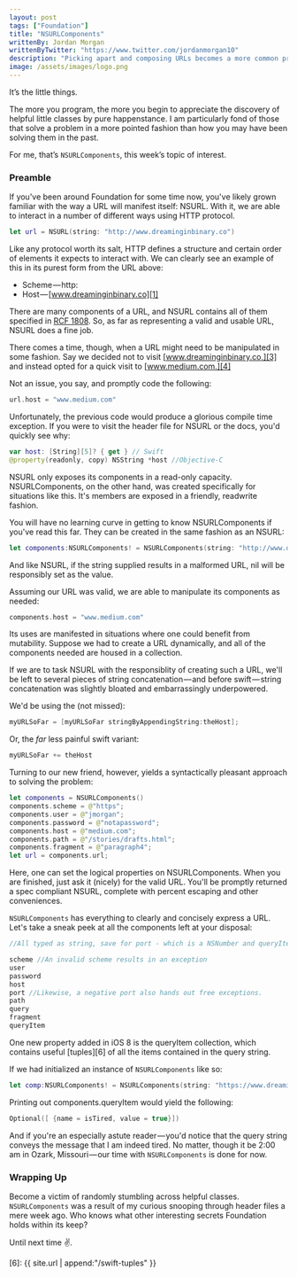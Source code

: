 ```yaml
---
layout: post
tags: ["Foundation"]
title: "NSURLComponents"
writtenBy: Jordan Morgan
writtenByTwitter: "https://www.twitter.com/jordanmorgan10"
description: "Picking apart and composing URLs becomes a more common programming task by the day. Foundation has a class specifically built for such situations."
image: /assets/images/logo.png
---
```

It’s the little things.

The more you program, the more you begin to appreciate the discovery of helpful little classes by pure happenstance. I am particularly fond of those that solve a problem in a more pointed fashion than how you may have been solving them in the past.

For me, that’s `NSURLComponents`, this week’s topic of interest.

### Preamble
If you've been around Foundation for some time now, you've likely grown familiar with the way a URL will manifest itself: NSURL. With it, we are able to interact in a number of different ways using HTTP protocol.

```swift
let url = NSURL(string: "http://www.dreaminginbinary.co")
```
Like any protocol worth its salt, HTTP defines a structure and certain order of elements it expects to interact with. We can clearly see an example of this in its purest form from the URL above:

* Scheme — http:
* Host — [www.dreaminginbinary.co][1]

There are many components of a URL, and NSURL contains all of them specified in [RCF 1808][2]. So, as far as representing a valid and usable URL, NSURL does a fine job.

There comes a time, though, when a URL might need to be manipulated in some fashion. Say we decided not to visit [www.dreaminginbinary.co,][3] and instead opted for a quick visit to [www.medium.com.][4]

Not an issue, you say, and promptly code the following:
```swift
url.host = "www.medium.com"
```
Unfortunately, the previous code would produce a glorious compile time exception. If you were to visit the header file for NSURL or the docs, you'd quickly see why:
```swift
var host: [String][5]? { get } // Swift  
@property(readonly, copy) NSString *host //Objective-C
```
NSURL only exposes its components in a read-only capacity. NSURLComponents, on the other hand, was created specifically for situations like this. It's members are exposed in a friendly, readwrite fashion.

You will have no learning curve in getting to know NSURLComponents if you've read this far. They can be created in the same fashion as an NSURL:
```swift
let components:NSURLComponents! = NSURLComponents(string: "http://www.dreaminginbinary.co")
```
And like NSURL, if the string supplied results in a malformed URL, nil will be responsibly set as the value.

Assuming our URL was valid, we are able to manipulate its components as needed:

```swift
components.host = "www.medium.com"
```
Its uses are manifested in situations where one could benefit from mutability. Suppose we had to create a URL dynamically, and all of the components needed are housed in a collection.

If we are to task NSURL with the responsiblity of creating such a URL, we'll be left to several pieces of string concatenation — and before swift — string concatenation was slightly bloated and embarrassingly underpowered.

We'd be using the (not missed):
```swift
myURLSoFar = [myURLSoFar stringByAppendingString:theHost];
```
Or, the _far_ less painful swift variant:
```swift
myURLSoFar += theHost
```
Turning to our new friend, however, yields a syntactically pleasant approach to solving the problem:
```swift
let components = NSURLComponents()  
components.scheme = @"https";  
components.user = @"jmorgan";  
components.password = @"notapassword";  
components.host = @"medium.com";  
components.path = @"/stories/drafts.html";  
components.fragment = @"paragraph4";  
let url = components.url;
```
Here, one can set the logical properties on NSURLComponents. When you are finished, just ask it (nicely) for the valid URL. You'll be promptly returned a spec compliant NSURL, complete with percent escaping and other conveniences.

`NSURLComponents` has everything to clearly and concisely express a URL. Let's take a sneak peek at all the components left at your disposal:
```swift
//All typed as string, save for port - which is a NSNumber and queryItems, which is an Array containing NSURLQueryItems

scheme //An invalid scheme results in an exception  
user  
password  
host  
port //Likewise, a negative port also hands out free exceptions.  
path  
query  
fragment  
queryItem
```
One new property added in iOS 8 is the queryItem collection, which contains useful [tuples][6] of all the items contained in the query string.

If we had initialized an instance of `NSURLComponents` like so:
```swift
let comp:NSURLComponents! = NSURLComponents(string: "https://www.dreaminginbinary.co/jordan?isTired=true")
```
Printing out components.queryItem would yield the following:
```swift
Optional([ {name = isTired, value = true}])
```
And if you're an especially astute reader — you'd notice that the query string conveys the message that I am indeed tired. No matter, though it be 2:00 am in Ozark, Missouri — our time with `NSURLComponents` is done for now.

### Wrapping Up

Become a victim of randomly stumbling across helpful classes. `NSURLComponents` was a result of my curious snooping through header files a mere week ago. Who knows what other interesting secrets Foundation holds within its keep?


Until next time ✌️.

[1]: http://www.dreaminginbinary.co
[2]: http://www.freesoft.org/CIE/RFC/1808/
[3]: http://www.dreaminginbinary.co,
[4]: http://www.medium.com.
[5]: https://developer.apple.com/library/etc/redirect/xcode/ios/1048/documentation/General/Reference/SwiftStandardLibraryReference/index.html#//apple_ref/swift/struct/String
[6]: {{ site.url | append:"/swift-tuples" }}
